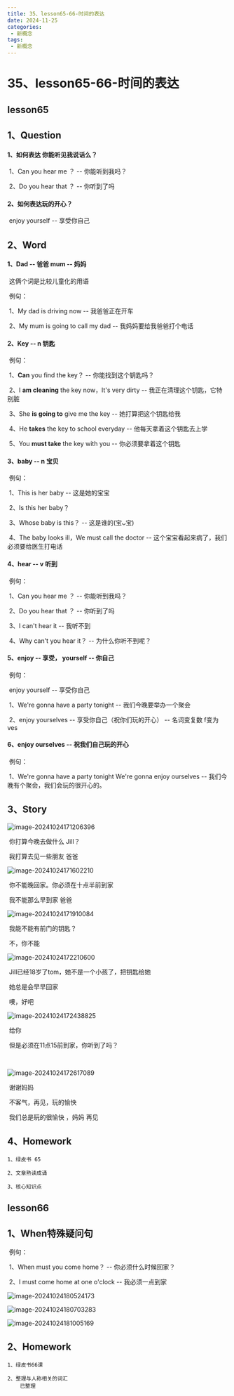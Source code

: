 ```yaml
---
title: 35、lesson65-66-时间的表达
date: 2024-11-25
categories:
 - 新概念
tags:
 - 新概念
---
```




# 35、lesson65-66-时间的表达

## lesson65



## 1、Question

#### 	1、如何表达 你能听见我说话么？

​		1、Can you hear me ？ -- 你能听到我吗？

​		2、Do you hear that ？ -- 你听到了吗





#### 	2、如何表达玩的开心？

​		enjoy yourself -- 享受你自己





## 2、Word

#### 	1、Dad -- 爸爸 mum -- 妈妈

​			这俩个词是比较儿童化的用语

​	例句：

​		1、My dad is driving now -- 我爸爸正在开车

​		2、My mum is going to call my dad -- 我妈妈要给我爸爸打个电话



#### 	2、Key -- n 钥匙

​	例句：

​		1、**Can** you find the key？ -- 你能找到这个钥匙吗？

​		2、I **am cleaning** the key now，It's very dirty -- 我正在清理这个钥匙，它特别脏

​		3、She **is going to** give me the key -- 她打算把这个钥匙给我

​		4、He **takes** the key to school everyday -- 他每天拿着这个钥匙去上学

​		5、You **must take** the key with you -- 你必须要拿着这个钥匙



#### 	3、baby -- n 宝贝

​	例句：

​		1、This is her baby -- 这是她的宝宝

​		2、Is this her baby？

​		3、Whose baby is this？ -- 这是谁的(宝ᴗ宝)

​		4、The baby looks ill，We must call the doctor -- 这个宝宝看起来病了，我们必须要给医生打电话





#### 	4、hear -- v 听到

​	例句：

​		1、Can you hear me ？ -- 你能听到我吗？

​		2、Do you hear that ？ -- 你听到了吗

​		3、I can't hear it -- 我听不到

​		4、Why can't you hear it？ -- 为什么你听不到呢？





#### 	5、enjoy -- 享受， yourself -- 你自己

​	例句：

​		enjoy yourself -- 享受你自己

​		1、We're gonna have a party tonight -- 我们今晚要举办一个聚会

​		2、enjoy yourselves -- 享受你自己（祝你们玩的开心） -- 名词变复数 f变为ves



#### 	6、enjoy ourselves -- 祝我们自己玩的开心

​	例句：

​		1、We're gonna have a party tonight We're gonna enjoy ourselves -- 我们今晚有个聚会，我们会玩的很开心的。





## 3、Story

![image-20241024171206396](./../../.vuepress/public/images/image-20241024171206396.png)

​		你打算今晚去做什么 Jill？

​		我打算去见一些朋友 爸爸

![image-20241024171602210](./../../.vuepress/public/images/image-20241024171602210.png)

​	你不能晚回家。你必须在十点半前到家

​	我不能那么早到家 爸爸

![image-20241024171910084](./../../.vuepress/public/images/image-20241024171910084.png)

​			我能不能有前门的钥匙？

​			不，你不能

![image-20241024172210600](./../../.vuepress/public/images/image-20241024172210600.png)

​	Jill已经18岁了tom，她不是一个小孩了，把钥匙给她

​	她总是会早早回家

​	噢，好吧



![image-20241024172438825](./../../.vuepress/public/images/image-20241024172438825.png)

​			给你

​			但是必须在11点15前到家，你听到了吗？

​	

![image-20241024172617089](./../../.vuepress/public/images/image-20241024172617089.png)

​		谢谢妈妈

​		不客气，再见，玩的愉快

​		我们总是玩的很愉快 ，妈妈 再见





## 4、Homework

```
1、绿皮书 65

2、文章熟读成诵

3、核心知识点
```





## lesson66



## 1、When特殊疑问句

​	例句：

​	1、When must you come home？ -- 你必须什么时候回家？

​	2、I must come home at one o'clock -- 我必须一点到家

![image-20241024180524173](./../../.vuepress/public/images/image-20241024180524173.png)

![image-20241024180703283](./../../.vuepress/public/images/image-20241024180703283.png)

![image-20241024181005169](./../../.vuepress/public/images/image-20241024181005169.png)





## 2、Homework

```
1、绿皮书66课

2、整理与人称相关的词汇
	已整理
	
	
```









